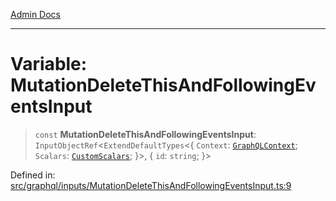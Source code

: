 [Admin Docs](/)

***

# Variable: MutationDeleteThisAndFollowingEventsInput

> `const` **MutationDeleteThisAndFollowingEventsInput**: `InputObjectRef`\<`ExtendDefaultTypes`\<\{ `Context`: [`GraphQLContext`](../../../context/type-aliases/GraphQLContext.md); `Scalars`: [`CustomScalars`](../../../scalars/type-aliases/CustomScalars.md); \}\>, \{ `id`: `string`; \}\>

Defined in: [src/graphql/inputs/MutationDeleteThisAndFollowingEventsInput.ts:9](https://github.com/Sourya07/talawa-api/blob/cfbd515d04ffba748b09232a33807f1845dd1878/src/graphql/inputs/MutationDeleteThisAndFollowingEventsInput.ts#L9)
